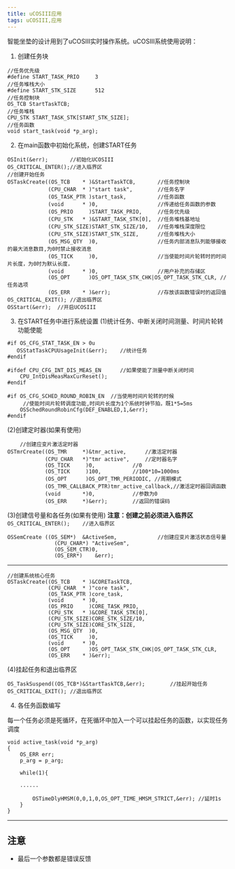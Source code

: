 ```yaml
---
title: uCOSIII应用
tags: uCOSIII,应用
---
```


智能坐垫的设计用到了uCOSIII实时操作系统。uCOSIII系统使用说明：

 1. 创建任务块

``` stylus
//任务优先级
#define START_TASK_PRIO		3
//任务堆栈大小	
#define START_STK_SIZE 		512
//任务控制块
OS_TCB StartTaskTCB;
//任务堆栈	
CPU_STK START_TASK_STK[START_STK_SIZE];
//任务函数
void start_task(void *p_arg);
```

 2. 在main函数中初始化系统，创建START任务

``` stylus
OSInit(&err);		//初始化UCOSIII
OS_CRITICAL_ENTER();//进入临界区
//创建开始任务
OSTaskCreate((OS_TCB 	* )&StartTaskTCB,		//任务控制块
			 (CPU_CHAR	* )"start task", 		//任务名字
			 (OS_TASK_PTR )start_task, 			//任务函数
			 (void		* )0,					//传递给任务函数的参数
			 (OS_PRIO	  )START_TASK_PRIO,     //任务优先级
			 (CPU_STK   * )&START_TASK_STK[0],	//任务堆栈基地址
			 (CPU_STK_SIZE)START_STK_SIZE/10,	//任务堆栈深度限位
			 (CPU_STK_SIZE)START_STK_SIZE,		//任务堆栈大小
			 (OS_MSG_QTY  )0,					//任务内部消息队列能够接收的最大消息数目,为0时禁止接收消息
			 (OS_TICK	  )0,					//当使能时间片轮转时的时间片长度，为0时为默认长度，
			 (void   	* )0,					//用户补充的存储区
			 (OS_OPT      )OS_OPT_TASK_STK_CHK|OS_OPT_TASK_STK_CLR, //任务选项
			 (OS_ERR 	* )&err);				//存放该函数错误时的返回值
OS_CRITICAL_EXIT();	//退出临界区	 
OSStart(&err);  //开启UCOSIII
```

3. 在START任务中进行系统设置
(1)统计任务、中断关闭时间测量、时间片轮转功能使能
``` stylus
#if OS_CFG_STAT_TASK_EN > 0u
   OSStatTaskCPUUsageInit(&err);  	//统计任务                
#endif
	
#ifdef CPU_CFG_INT_DIS_MEAS_EN		//如果使能了测量中断关闭时间
    CPU_IntDisMeasMaxCurReset();	
#endif
	
#if	OS_CFG_SCHED_ROUND_ROBIN_EN  //当使用时间片轮转的时候
	 //使能时间片轮转调度功能,时间片长度为1个系统时钟节拍，既1*5=5ms
	OSSchedRoundRobinCfg(DEF_ENABLED,1,&err);  
#endif		
```
(2)创建定时器(如果有使用)

``` stylus
	//创建应变片激活定时器
OSTmrCreate((OS_TMR		*)&tmr_active,		//激活定时器
			(CPU_CHAR	*)"tmr active",		//定时器名字
			(OS_TICK	 )0,			//0
			(OS_TICK	 )100,          //100*10=1000ms
			(OS_OPT		 )OS_OPT_TMR_PERIODIC, //周期模式
			(OS_TMR_CALLBACK_PTR)tmr_active_callback,//激活定时器回调函数
			(void	    *)0,			//参数为0
			(OS_ERR	    *)&err);		//返回的错误码
```
(3)创建信号量和各任务(如果有使用)
**注意：创建之前必须进入临界区**`	OS_CRITICAL_ENTER();	//进入临界区`

``` stylus
OSSemCreate ((OS_SEM*)	&ActiveSem,				//创建应变片激活状态信号量
			   (CPU_CHAR*) "ActiveSem",
			   (OS_SEM_CTR)0,
			   (OS_ERR*)	&err);

```


----------


``` stylus
//创建系统核心任务
OSTaskCreate((OS_TCB 	* )&CORETaskTCB,		
			 (CPU_CHAR	* )"core task", 		
			 (OS_TASK_PTR )core_task, 			
			 (void		* )0,					
			 (OS_PRIO	  )CORE_TASK_PRIO,     
			 (CPU_STK   * )&CORE_TASK_STK[0],	
			 (CPU_STK_SIZE)CORE_STK_SIZE/10,	
			 (CPU_STK_SIZE)CORE_STK_SIZE,		
			 (OS_MSG_QTY  )0,					
			 (OS_TICK	  )0,					
			 (void   	* )0,					
			 (OS_OPT      )OS_OPT_TASK_STK_CHK|OS_OPT_TASK_STK_CLR,
			 (OS_ERR 	* )&err);
```

(4)挂起任务和退出临界区

``` stylus
OS_TaskSuspend((OS_TCB*)&StartTaskTCB,&err);		//挂起开始任务			 
OS_CRITICAL_EXIT();	//退出临界区								 

```

 4. 各任务函数编写

每一个任务必须是死循环，在死循环中加入一个可以挂起任务的函数，以实现任务调度

``` stylus
void active_task(void *p_arg)
{
	OS_ERR err;
	p_arg = p_arg;
	
	while(1){
	
	......

		OSTimeDlyHMSM(0,0,1,0,OS_OPT_TIME_HMSM_STRICT,&err); //延时1s
	}
}
```


----------


## 注意

 - 最后一个参数都是错误反馈

